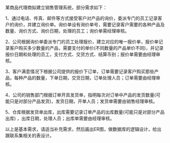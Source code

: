 某商品代理商拟建立销售管理系统，部分需求如下：

1、通过电话、传真、邮件等方式接受客户对产品的询价，委派专门的员工记录客户的询价，并建立询价单。询价单设有询价单号，需要记录客户需要的各种产品及数量、询价方式、询价日期，处理的员工；询价单需经理审核。

2、公司根据询价单委派专门的员工处理报价，建立对应的唯一报价单，报价单记录客户购买多少数量的产品，需要支付的单价(不同数量的产品单价不同)，并记录报价日期和处理的员工，支付方式、交货方式、结算币别；报价单需要由经理审核。

3、客户满意情况下根据公司提供的报价下订单，订单需要记录客户购买那些产品，每种产品的数量，下单日期，交货日期，订单处理人员；订单需要由经理审核。

4、公司的销售部门根据订单开具发货单，指明每次对订单中产品的发货数量(可能只是对部分产品发货)，发货日期，开单人员；发货单需要由销售经理审核。

5、仓库根据发货单出库，出库需要记录订单产品的出库数量(可能只是对部分产品出库) ，出库日期，处理人员；出库单需要由经理审核。

以上是基本需求，请适当补充需求，然后画出ER图，做数据库的逻辑设计，给出跟联系集相关的表设计。


